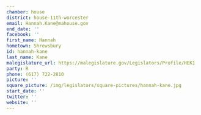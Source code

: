 ```yaml
---
chamber: house
district: house-11th-worcester
email: Hannah.Kane@mahouse.gov
end_date: ''
facebook: ''
first_name: Hannah
hometown: Shrewsbury
id: hannah-kane
last_name: Kane
malegislature_url: https://malegislature.gov/Legislators/Profile/HEK1
party: R
phone: (617) 722-2810
picture: ''
square_picture: /img/legislators/square-pictures/hannah-kane.jpg
start_date: ''
twitter: ''
website: ''
---
```

